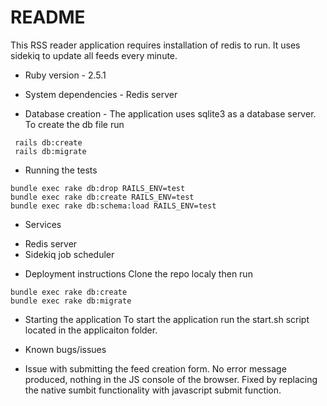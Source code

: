 # README

This RSS reader application requires installation of redis to run. It uses sidekiq to update all feeds every minute. 

* Ruby version - 2.5.1

* System dependencies - Redis server

* Database creation - The application uses sqlite3 as a database server. To create the db file run
```
 rails db:create
 rails db:migrate
```

* Running the tests
```
bundle exec rake db:drop RAILS_ENV=test
bundle exec rake db:create RAILS_ENV=test
bundle exec rake db:schema:load RAILS_ENV=test
```

* Services 
- Redis server
- Sidekiq job scheduler

* Deployment instructions
Clone the repo localy then run
```
bundle exec rake db:create
bundle exec rake db:migrate
```

* Starting the application
To start the application run the start.sh script located in the applicaiton folder.

* Known bugs/issues
- Issue with submitting the feed creation form. No error message produced, nothing in the JS console of the browser. Fixed by replacing the native sumbit functionality with javascript submit function.
